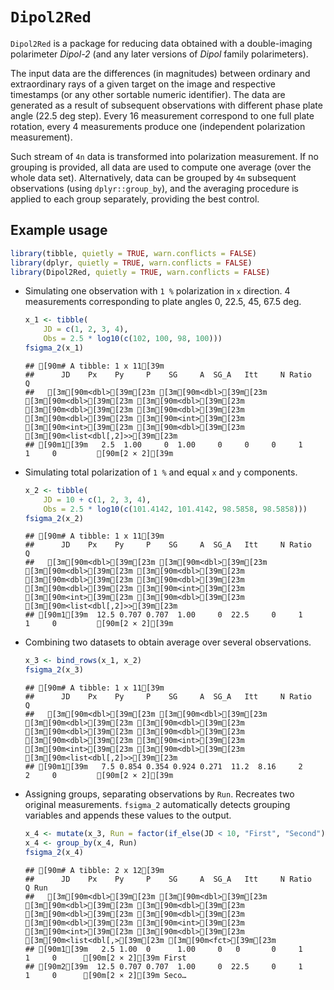 
# `Dipol2Red`

`Dipol2Red` is a package for reducing data obtained with a
double-imaging polarimeter *Dipol-2* (and any later versions of *Dipol*
family polarimeters).

The input data are the differences (in magnitudes) between ordinary and
extraordinary rays of a given target on the image and respective
timestamps (or any other sortable numeric identifier). The data are
generated as a result of subsequent observations with different phase
plate angle (22.5 deg step). Every 16 measurement correspond to one full
plate rotation, every 4 measurements produce one (independent
polarization measurement).

Such stream of `4n` data is transformed into polarization measurement.
If no grouping is provided, all data are used to compute one average
(over the whole data set). Alternatively, data can be grouped by `4m`
subsequent observations (using `dplyr::group_by`), and the averaging
procedure is applied to each group separately, providing the best
control.

## Example usage

``` r
library(tibble, quietly = TRUE, warn.conflicts = FALSE)
library(dplyr, quietly = TRUE, warn.conflicts = FALSE)
library(Dipol2Red, quietly = TRUE, warn.conflicts = FALSE)
```

  - Simulating one observation with `1 %` polarization in `x` direction.
    4 measurements corresponding to plate angles 0, 22.5, 45, 67.5 deg.
    
    ``` r
    x_1 <- tibble(
        JD = c(1, 2, 3, 4), 
        Obs = 2.5 * log10(c(102, 100, 98, 100)))
    fsigma_2(x_1)
    ```
    
        ## [90m# A tibble: 1 x 11[39m
        ##      JD    Px    Py     P    SG     A  SG_A   Itt     N Ratio               Q
        ##   [3m[90m<dbl>[39m[23m [3m[90m<dbl>[39m[23m [3m[90m<dbl>[39m[23m [3m[90m<dbl>[39m[23m [3m[90m<dbl>[39m[23m [3m[90m<dbl>[39m[23m [3m[90m<dbl>[39m[23m [3m[90m<int>[39m[23m [3m[90m<int>[39m[23m [3m[90m<dbl>[39m[23m [3m[90m<list<dbl[,2]>>[39m[23m
        ## [90m1[39m   2.5  1.00     0  1.00     0     0     0     1     1     0         [90m[2 × 2][39m

  - Simulating total polarization of `1 %` and equal `x` and `y`
    components.
    
    ``` r
    x_2 <- tibble(
        JD = 10 + c(1, 2, 3, 4), 
        Obs = 2.5 * log10(c(101.4142, 101.4142, 98.5858, 98.5858)))
    fsigma_2(x_2)
    ```
    
        ## [90m# A tibble: 1 x 11[39m
        ##      JD    Px    Py     P    SG     A  SG_A   Itt     N Ratio               Q
        ##   [3m[90m<dbl>[39m[23m [3m[90m<dbl>[39m[23m [3m[90m<dbl>[39m[23m [3m[90m<dbl>[39m[23m [3m[90m<dbl>[39m[23m [3m[90m<dbl>[39m[23m [3m[90m<dbl>[39m[23m [3m[90m<int>[39m[23m [3m[90m<int>[39m[23m [3m[90m<dbl>[39m[23m [3m[90m<list<dbl[,2]>>[39m[23m
        ## [90m1[39m  12.5 0.707 0.707  1.00     0  22.5     0     1     1     0         [90m[2 × 2][39m

  - Combining two datasets to obtain average over several observations.
    
    ``` r
    x_3 <- bind_rows(x_1, x_2)
    fsigma_2(x_3)
    ```
    
        ## [90m# A tibble: 1 x 11[39m
        ##      JD    Px    Py     P    SG     A  SG_A   Itt     N Ratio               Q
        ##   [3m[90m<dbl>[39m[23m [3m[90m<dbl>[39m[23m [3m[90m<dbl>[39m[23m [3m[90m<dbl>[39m[23m [3m[90m<dbl>[39m[23m [3m[90m<dbl>[39m[23m [3m[90m<dbl>[39m[23m [3m[90m<int>[39m[23m [3m[90m<int>[39m[23m [3m[90m<dbl>[39m[23m [3m[90m<list<dbl[,2]>>[39m[23m
        ## [90m1[39m   7.5 0.854 0.354 0.924 0.271  11.2  8.16     2     2     0         [90m[2 × 2][39m

  - Assigning groups, separating observations by `Run`. Recreates two
    original measurements. `fsigma_2` automatically detects grouping
    variables and appends these values to the output.
    
    ``` r
    x_4 <- mutate(x_3, Run = factor(if_else(JD < 10, "First", "Second")))
    x_4 <- group_by(x_4, Run)
    fsigma_2(x_4)
    ```
    
        ## [90m# A tibble: 2 x 12[39m
        ##      JD    Px    Py     P    SG     A  SG_A   Itt     N Ratio            Q Run  
        ##   [3m[90m<dbl>[39m[23m [3m[90m<dbl>[39m[23m [3m[90m<dbl>[39m[23m [3m[90m<dbl>[39m[23m [3m[90m<dbl>[39m[23m [3m[90m<dbl>[39m[23m [3m[90m<dbl>[39m[23m [3m[90m<int>[39m[23m [3m[90m<int>[39m[23m [3m[90m<dbl>[39m[23m [3m[90m<list<dbl[,>[39m[23m [3m[90m<fct>[39m[23m
        ## [90m1[39m   2.5 1.00  0      1.00     0   0       0     1     1     0      [90m[2 × 2][39m First
        ## [90m2[39m  12.5 0.707 0.707  1.00     0  22.5     0     1     1     0      [90m[2 × 2][39m Seco…
